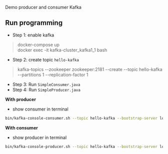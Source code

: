 Demo producer and consumer Kafka 

## Run programming
- Step 1: enable kafka 
> docker-compose up      
> docker exec -it kafka-cluster_kafka1_1 bash
- Step 2: create topic `hello-kafka`
> kafka-topics --zookeeper zookeeper:2181 --create --topic hello-kafka --partitions 1 --replication-factor 1
- Step 3: Run `SimpleConsumer.java`
- Step 4: Run `SimpleProducer.java`

**With producer**
-  show consumer in terminal
```bash
bin/kafka-console-consumer.sh --topic hello-kafka --bootstrap-server localhost:9092 --from-beginning
```

**With consumer**

- show producer in terminal
```bash
bin/kafka-console-producer.sh --topic hello-kafka --bootstrap-server localhost:9092
``` 
